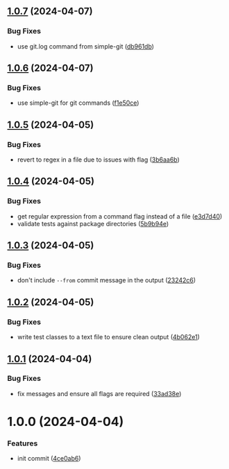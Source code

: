 ## [1.0.7](https://github.com/mcarvin8/apex-tests-git-delta/compare/v1.0.6...v1.0.7) (2024-04-07)

### Bug Fixes

- use git.log command from simple-git ([db961db](https://github.com/mcarvin8/apex-tests-git-delta/commit/db961db75716ca9a3fc43fafab5334f1f79e224c))

## [1.0.6](https://github.com/mcarvin8/apex-tests-git-delta/compare/v1.0.5...v1.0.6) (2024-04-07)

### Bug Fixes

- use simple-git for git commands ([f1e50ce](https://github.com/mcarvin8/apex-tests-git-delta/commit/f1e50cecef920288dc4b588b222e01b0352dfdc6))

## [1.0.5](https://github.com/mcarvin8/apex-tests-git-delta/compare/v1.0.4...v1.0.5) (2024-04-05)

### Bug Fixes

- revert to regex in a file due to issues with flag ([3b6aa6b](https://github.com/mcarvin8/apex-tests-git-delta/commit/3b6aa6bc9fd97c6763493e1a51ac5dcaefc3fd4a))

## [1.0.4](https://github.com/mcarvin8/apex-tests-git-delta/compare/v1.0.3...v1.0.4) (2024-04-05)

### Bug Fixes

- get regular expression from a command flag instead of a file ([e3d7d40](https://github.com/mcarvin8/apex-tests-git-delta/commit/e3d7d4075e0b02e1a4832a1df62e63ec17066eab))
- validate tests against package directories ([5b9b94e](https://github.com/mcarvin8/apex-tests-git-delta/commit/5b9b94e937591897a23050bcd677c268df195d9e))

## [1.0.3](https://github.com/mcarvin8/apex-tests-git-delta/compare/v1.0.2...v1.0.3) (2024-04-05)

### Bug Fixes

- don't include `--from` commit message in the output ([23242c6](https://github.com/mcarvin8/apex-tests-git-delta/commit/23242c6329f388409b14a14f167d6c526a0ac000))

## [1.0.2](https://github.com/mcarvin8/apex-tests-git-delta/compare/v1.0.1...v1.0.2) (2024-04-05)

### Bug Fixes

- write test classes to a text file to ensure clean output ([4b062e1](https://github.com/mcarvin8/apex-tests-git-delta/commit/4b062e18dec7548ab6e35f6ee9dee467c69baa94))

## [1.0.1](https://github.com/mcarvin8/apex-tests-git-delta/compare/v1.0.0...v1.0.1) (2024-04-04)

### Bug Fixes

- fix messages and ensure all flags are required ([33ad38e](https://github.com/mcarvin8/apex-tests-git-delta/commit/33ad38e8c26270eccbad5b26e23373337845efab))

# 1.0.0 (2024-04-04)

### Features

- init commit ([4ce0ab6](https://github.com/mcarvin8/apex-tests-git-delta/commit/4ce0ab68c1b7229cddd6153d586b51c7c5eabd7c))
